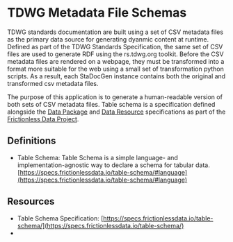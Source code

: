 # TDWG Metadata File Schemas
TDWG standards documentation are built using a set of CSV metadata files as the primary data source for generating dyanmic content at runtime.
Defined as part of the TDWG Standards Specification, the same set of CSV files are used to generate RDF using the 
rs.tdwg.org toolkit. 
Before the CSV metadata files are rendered on a webpage, they must be transformed into a format more suitable for the web using a small set of transformation python scripts. As a result, each StaDocGen instance contains both the original and transformed csv metadata files.


The purpose of this application is to generate a human-readable version of both sets of CSV metadata files.
Table schema is a specification defined alongside the [Data Package]() and [Data Resource](https://specs.frictionlessdata.io/data-resource/) specifications as 
part of the [Frictionless Data Project](https://frictionlessdata.io/). 


## Definitions
* Table Schema: Table Schema is a simple language- and implementation-agnostic way to declare a schema for tabular data. [https://specs.frictionlessdata.io/table-schema/#language](https://specs.frictionlessdata.io/table-schema/#language)
## Resources
* Table Schema Specification: [https://specs.frictionlessdata.io/table-schema/](https://specs.frictionlessdata.io/table-schema/)
* 